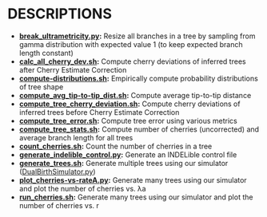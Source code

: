 DESCRIPTIONS
===
* **[break_ultrametricity.py](tools/break_ultrametricity.py):** Resize all branches in a tree by sampling from gamma distribution with expected value 1 (to keep expected branch length constant)
* **[calc_all_cherry_dev.sh](helper-scripts/calc_all_cherry_dev.sh):** Compute cherry deviations of inferred trees after Cherry Estimate Correction
* **[compute-distributions.sh](helper-scripts/compute-distributions.sh):** Empirically compute probability distributions of tree shape
* **[compute_avg_tip-to-tip_dist.sh](helper-scripts/compute_avg_tip-to-tip_dist.sh):** Compute average tip-to-tip distance
* **[compute_tree_cherry_deviation.sh](helper-scripts/compute_tree_cherry_deviation.sh):** Compute cherry deviations of inferred trees before Cherry Estimate Correction
* **[compute_tree_error.sh](helper-scripts/compute_tree_error.sh):** Compute tree error using various metrics
* **[compute_tree_stats.sh](helper-scripts/compute_tree_stats.sh):** Compute number of cherries (uncorrected) and average branch length for all trees
* **[count_cherries.sh](helper-scripts/count_cherries.sh):** Count the number of cherries in a tree
* **[generate_indelible_control.py](helper-scripts/generate_indelible_control.py):** Generate an INDELible control file
* **[generate_trees.sh](helper-scripts/generate_trees.sh):** Generate multiple trees using our simulator ([DualBirthSimulator.py](tools/DualBirthSimulator.py))
* **[plot_cherries-vs-rateA.py](helper-scripts/plot_cherries-vs-rateA.py):** Generate many trees using our simulator and plot the number of cherries vs. λa
* **[run_cherries.sh](helper-scripts/run_cherries.sh):** Generate many trees using our simulator and plot the number of cherries vs. r
